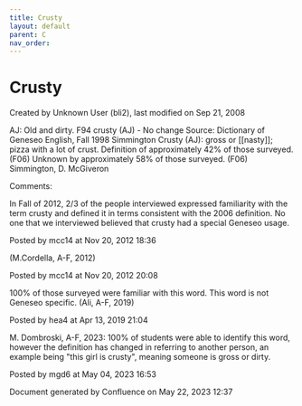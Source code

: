 ```yaml
---
title: Crusty
layout: default
parent: C
nav_order:
---
```


# Crusty

Created by  Unknown User (bli2), last modified on Sep 21, 2008

AJ: Old and dirty. F94 crusty (AJ) - No change Source: Dictionary of Geneseo English, Fall 1998 Simmington Crusty (AJ): gross or [[nasty]]; pizza with a lot of crust. Definition of approximately 42% of those surveyed. (F06) Unknown by approximately 58% of those surveyed. (F06) Simmington, D. McGiveron

Comments:

In Fall of 2012, 2/3 of the people interviewed expressed familiarity with the term crusty and defined it in terms consistent with the 2006 definition. No one that we interviewed believed that crusty had a special Geneseo usage. 

Posted by mcc14 at Nov 20, 2012 18:36

(M.Cordella, A-F, 2012)

Posted by mcc14 at Nov 20, 2012 20:08

100% of those surveyed were familiar with this word. This word is not Geneseo specific. (Ali, A-F, 2019)

Posted by hea4 at Apr 13, 2019 21:04

M. Dombroski, A-F, 2023: 100% of students were able to identify this word, however the definition has changed in referring to another person, an example being &quot;this girl is crusty&quot;, meaning someone is gross or dirty. 

Posted by mgd6 at May 04, 2023 16:53

Document generated by Confluence on May 22, 2023 12:37


